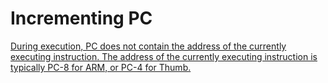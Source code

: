 # Incrementing PC

[During execution, PC does not contain the address of the currently executing instruction. The address of the currently executing instruction is typically PC-8 for ARM, or PC-4 for Thumb.](https://developer.arm.com/documentation/dui0473/c/overview-of-the-arm-architecture/program-counter?lang=en)
